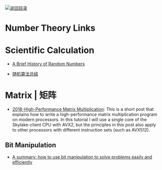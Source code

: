 [![返回目录](https://user-images.githubusercontent.com/5803001/38079637-ff0abcf0-3371-11e8-9b76-ad651620afc7.jpg)](https://github.com/wxyyxc1992/Awesome-Lists)

# Number Theory Links

# Scientific Calculation

* [A Brief History of Random Numbers](http://6me.us/RJNQ)

* [随机算法总结](http://www.jianshu.com/p/f8e7070c1c6b)

# Matrix | 矩阵

* [2018-High-Performance Matrix Multiplication](https://gist.github.com/nadavrot/5b35d44e8ba3dd718e595e40184d03f0):
  This is a short post that explains how to write a high-performance matrix multiplication program on modern processors. In this tutorial I will use a single core of the Skylake-client CPU with AVX2, but the principles in this post also apply to other processors with different instruction sets (such as AVX512).

## Bit Manipulation

* [A summary: how to use bit manipulation to solve problems easily and efficiently](https://parg.co/b2c)
